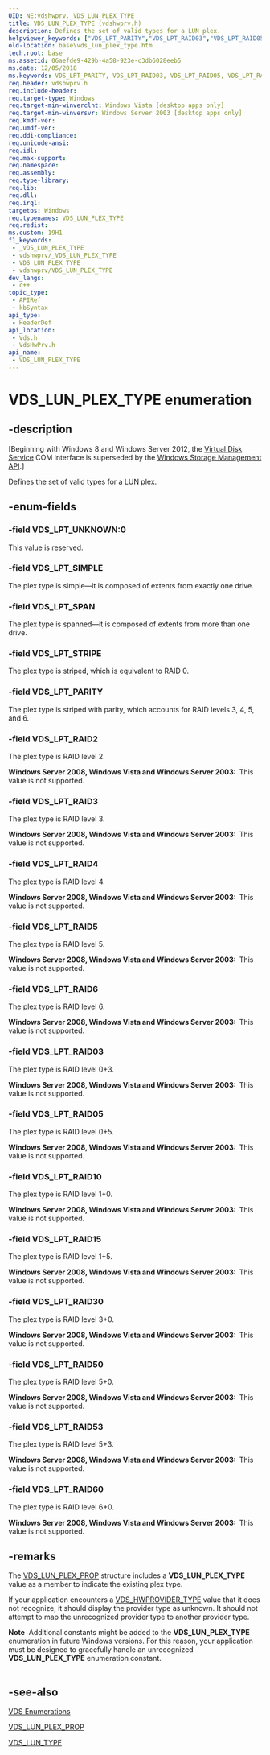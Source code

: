 ```yaml
---
UID: NE:vdshwprv._VDS_LUN_PLEX_TYPE
title: VDS_LUN_PLEX_TYPE (vdshwprv.h)
description: Defines the set of valid types for a LUN plex.
helpviewer_keywords: ["VDS_LPT_PARITY","VDS_LPT_RAID03","VDS_LPT_RAID05","VDS_LPT_RAID10","VDS_LPT_RAID15","VDS_LPT_RAID2","VDS_LPT_RAID3","VDS_LPT_RAID30","VDS_LPT_RAID4","VDS_LPT_RAID5","VDS_LPT_RAID50","VDS_LPT_RAID53","VDS_LPT_RAID6","VDS_LPT_RAID60","VDS_LPT_SIMPLE","VDS_LPT_SPAN","VDS_LPT_STRIPE","VDS_LPT_UNKNOWN","VDS_LUN_PLEX_TYPE","VDS_LUN_PLEX_TYPE enumeration [VDS]","base.vds_lun_plex_type","vds/VDS_LPT_PARITY","vds/VDS_LPT_RAID03","vds/VDS_LPT_RAID05","vds/VDS_LPT_RAID10","vds/VDS_LPT_RAID15","vds/VDS_LPT_RAID2","vds/VDS_LPT_RAID3","vds/VDS_LPT_RAID30","vds/VDS_LPT_RAID4","vds/VDS_LPT_RAID5","vds/VDS_LPT_RAID50","vds/VDS_LPT_RAID53","vds/VDS_LPT_RAID6","vds/VDS_LPT_RAID60","vds/VDS_LPT_SIMPLE","vds/VDS_LPT_SPAN","vds/VDS_LPT_STRIPE","vds/VDS_LPT_UNKNOWN","vds/VDS_LUN_PLEX_TYPE","vdshwprv/VDS_LPT_PARITY","vdshwprv/VDS_LPT_RAID03","vdshwprv/VDS_LPT_RAID05","vdshwprv/VDS_LPT_RAID10","vdshwprv/VDS_LPT_RAID15","vdshwprv/VDS_LPT_RAID2","vdshwprv/VDS_LPT_RAID3","vdshwprv/VDS_LPT_RAID30","vdshwprv/VDS_LPT_RAID4","vdshwprv/VDS_LPT_RAID5","vdshwprv/VDS_LPT_RAID50","vdshwprv/VDS_LPT_RAID53","vdshwprv/VDS_LPT_RAID6","vdshwprv/VDS_LPT_RAID60","vdshwprv/VDS_LPT_SIMPLE","vdshwprv/VDS_LPT_SPAN","vdshwprv/VDS_LPT_STRIPE","vdshwprv/VDS_LPT_UNKNOWN","vdshwprv/VDS_LUN_PLEX_TYPE"]
old-location: base\vds_lun_plex_type.htm
tech.root: base
ms.assetid: 06aefde9-429b-4a58-923e-c3db6028eeb5
ms.date: 12/05/2018
ms.keywords: VDS_LPT_PARITY, VDS_LPT_RAID03, VDS_LPT_RAID05, VDS_LPT_RAID10, VDS_LPT_RAID15, VDS_LPT_RAID2, VDS_LPT_RAID3, VDS_LPT_RAID30, VDS_LPT_RAID4, VDS_LPT_RAID5, VDS_LPT_RAID50, VDS_LPT_RAID53, VDS_LPT_RAID6, VDS_LPT_RAID60, VDS_LPT_SIMPLE, VDS_LPT_SPAN, VDS_LPT_STRIPE, VDS_LPT_UNKNOWN, VDS_LUN_PLEX_TYPE, VDS_LUN_PLEX_TYPE enumeration [VDS], base.vds_lun_plex_type, vds/VDS_LPT_PARITY, vds/VDS_LPT_RAID03, vds/VDS_LPT_RAID05, vds/VDS_LPT_RAID10, vds/VDS_LPT_RAID15, vds/VDS_LPT_RAID2, vds/VDS_LPT_RAID3, vds/VDS_LPT_RAID30, vds/VDS_LPT_RAID4, vds/VDS_LPT_RAID5, vds/VDS_LPT_RAID50, vds/VDS_LPT_RAID53, vds/VDS_LPT_RAID6, vds/VDS_LPT_RAID60, vds/VDS_LPT_SIMPLE, vds/VDS_LPT_SPAN, vds/VDS_LPT_STRIPE, vds/VDS_LPT_UNKNOWN, vds/VDS_LUN_PLEX_TYPE, vdshwprv/VDS_LPT_PARITY, vdshwprv/VDS_LPT_RAID03, vdshwprv/VDS_LPT_RAID05, vdshwprv/VDS_LPT_RAID10, vdshwprv/VDS_LPT_RAID15, vdshwprv/VDS_LPT_RAID2, vdshwprv/VDS_LPT_RAID3, vdshwprv/VDS_LPT_RAID30, vdshwprv/VDS_LPT_RAID4, vdshwprv/VDS_LPT_RAID5, vdshwprv/VDS_LPT_RAID50, vdshwprv/VDS_LPT_RAID53, vdshwprv/VDS_LPT_RAID6, vdshwprv/VDS_LPT_RAID60, vdshwprv/VDS_LPT_SIMPLE, vdshwprv/VDS_LPT_SPAN, vdshwprv/VDS_LPT_STRIPE, vdshwprv/VDS_LPT_UNKNOWN, vdshwprv/VDS_LUN_PLEX_TYPE
req.header: vdshwprv.h
req.include-header: 
req.target-type: Windows
req.target-min-winverclnt: Windows Vista [desktop apps only]
req.target-min-winversvr: Windows Server 2003 [desktop apps only]
req.kmdf-ver: 
req.umdf-ver: 
req.ddi-compliance: 
req.unicode-ansi: 
req.idl: 
req.max-support: 
req.namespace: 
req.assembly: 
req.type-library: 
req.lib: 
req.dll: 
req.irql: 
targetos: Windows
req.typenames: VDS_LUN_PLEX_TYPE
req.redist: 
ms.custom: 19H1
f1_keywords:
 - _VDS_LUN_PLEX_TYPE
 - vdshwprv/_VDS_LUN_PLEX_TYPE
 - VDS_LUN_PLEX_TYPE
 - vdshwprv/VDS_LUN_PLEX_TYPE
dev_langs:
 - c++
topic_type:
 - APIRef
 - kbSyntax
api_type:
 - HeaderDef
api_location:
 - Vds.h
 - VdsHwPrv.h
api_name:
 - VDS_LUN_PLEX_TYPE
---
```


# VDS_LUN_PLEX_TYPE enumeration


## -description

<p class="CCE_Message">[Beginning with Windows 8 and Windows Server 2012, the <a href="/windows/desktop/VDS/virtual-disk-service-portal">Virtual Disk Service</a> COM interface is superseded by the <a href="/previous-versions/windows/desktop/stormgmt/windows-storage-management-api-portal">Windows Storage Management API</a>.]

Defines the set of valid types for a LUN plex.

## -enum-fields

### -field VDS_LPT_UNKNOWN:0

This value is reserved.

### -field VDS_LPT_SIMPLE

The plex type is simple—it is composed of extents from exactly one drive.

### -field VDS_LPT_SPAN

The plex type is spanned—it is composed of extents from more than one drive.

### -field VDS_LPT_STRIPE

The plex type is striped, which is equivalent to RAID 0.

### -field VDS_LPT_PARITY

The plex type is striped with parity, which accounts for RAID levels 3, 4, 5, and 6.

### -field VDS_LPT_RAID2

The plex type is RAID level 2.

<b>Windows Server 2008, Windows Vista and Windows Server 2003:  </b>This value is not supported.

### -field VDS_LPT_RAID3

The plex type is RAID level 3.

<b>Windows Server 2008, Windows Vista and Windows Server 2003:  </b>This value is not supported.

### -field VDS_LPT_RAID4

The plex type is RAID level 4.

<b>Windows Server 2008, Windows Vista and Windows Server 2003:  </b>This value is not supported.

### -field VDS_LPT_RAID5

The plex type is RAID level 5.

<b>Windows Server 2008, Windows Vista and Windows Server 2003:  </b>This value is not supported.

### -field VDS_LPT_RAID6

The plex type is RAID level 6.

<b>Windows Server 2008, Windows Vista and Windows Server 2003:  </b>This value is not supported.

### -field VDS_LPT_RAID03

The plex type is RAID level 0+3.

<b>Windows Server 2008, Windows Vista and Windows Server 2003:  </b>This value is not supported.

### -field VDS_LPT_RAID05

The plex type is RAID level 0+5.

<b>Windows Server 2008, Windows Vista and Windows Server 2003:  </b>This value is not supported.

### -field VDS_LPT_RAID10

The plex type is RAID level 1+0.

<b>Windows Server 2008, Windows Vista and Windows Server 2003:  </b>This value is not supported.

### -field VDS_LPT_RAID15

The plex type is RAID level 1+5.

<b>Windows Server 2008, Windows Vista and Windows Server 2003:  </b>This value is not supported.

### -field VDS_LPT_RAID30

The plex type is RAID level 3+0.

<b>Windows Server 2008, Windows Vista and Windows Server 2003:  </b>This value is not supported.

### -field VDS_LPT_RAID50

The plex type is RAID level 5+0.

<b>Windows Server 2008, Windows Vista and Windows Server 2003:  </b>This value is not supported.

### -field VDS_LPT_RAID53

The plex type is RAID level 5+3.

<b>Windows Server 2008, Windows Vista and Windows Server 2003:  </b>This value is not supported.

### -field VDS_LPT_RAID60

The plex type is RAID level 6+0.

<b>Windows Server 2008, Windows Vista and Windows Server 2003:  </b>This value is not supported.

## -remarks

The  <a href="/windows/desktop/api/vdshwprv/ns-vdshwprv-vds_lun_plex_prop">VDS_LUN_PLEX_PROP</a> structure includes a <b>VDS_LUN_PLEX_TYPE</b> value as a member to indicate the existing plex type.

If your application encounters a <a href="/windows/desktop/api/vdshwprv/ne-vdshwprv-vds_hwprovider_type">VDS_HWPROVIDER_TYPE</a> value that it does not recognize, it should display the provider type as unknown. It should not attempt to map the unrecognized provider type to another provider type.

<div class="alert"><b>Note</b>  Additional constants might be added to the <b>VDS_LUN_PLEX_TYPE</b> enumeration in future Windows versions. For this reason, your application must be designed to gracefully handle an unrecognized <b>VDS_LUN_PLEX_TYPE</b> enumeration constant.</div>
<div> </div>

## -see-also

<a href="/windows/desktop/VDS/vds-enumerations">VDS Enumerations</a>



<a href="/windows/desktop/api/vdshwprv/ns-vdshwprv-vds_lun_plex_prop">VDS_LUN_PLEX_PROP</a>



<a href="/windows/desktop/api/vdshwprv/ne-vdshwprv-vds_lun_type">VDS_LUN_TYPE</a>
